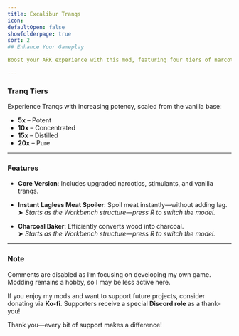 ```yaml
---
title: Excalibur Tranqs
icon: 
defaultOpen: false
showfolderpage: true
sort: 2
## Enhance Your Gameplay

Boost your ARK experience with this mod, featuring four tiers of narcotics, stimulants, and enhanced vanilla Tranqs. It also includes quality-of-life tools like an Instant Lagless Meat Spoiler and a Charcoal Baker for added convenience.

---
```


### Tranq Tiers

Experience Tranqs with increasing potency, scaled from the vanilla base:

- **5x** – Potent  
- **10x** – Concentrated  
- **15x** – Distilled  
- **20x** – Pure

---

### Features

- **Core Version**: Includes upgraded narcotics, stimulants, and vanilla tranqs.

- **Instant Lagless Meat Spoiler**: Spoil meat instantly—without adding lag.  
  ➤ *Starts as the Workbench structure—press R to switch the model.*

- **Charcoal Baker**: Efficiently converts wood into charcoal.  
  ➤ *Starts as the Workbench structure—press R to switch the model.*

---

### Note

Comments are disabled as I’m focusing on developing my own game. Modding remains a hobby, so I may be less active here.

If you enjoy my mods and want to support future projects, consider donating via **Ko-fi**. Supporters receive a special **Discord role** as a thank-you!

Thank you—every bit of support makes a difference!

